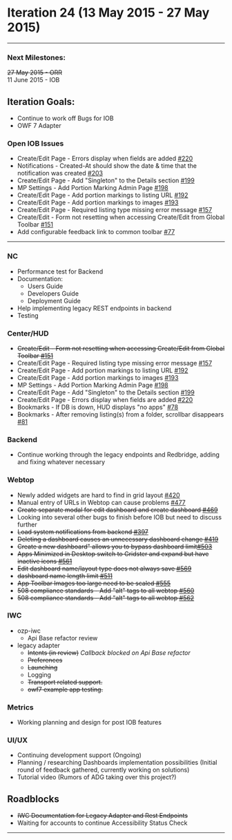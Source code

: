 # Iteration 24 (13 May 2015 - 27 May 2015)

*** 
### Next Milestones:
~~27 May 2015 - ORR~~
<br>11 June 2015 - IOB

## Iteration Goals:
* Continue to work off Bugs for IOB
* OWF 7 Adapter

### Open IOB Issues
* Create/Edit Page - Errors display when fields are added [#220](http://github.com/ozone-development/ozp-center/issues/220)
* Notifications - Created-At should show the date & time that the notification was created [#203](http://github.com/ozone-development/ozp-center/issues/203)
* Create/Edit Page - Add "Singleton" to the Details section [#199](http://github.com/ozone-development/ozp-center/issues/199)
* MP Settings - Add Portion Marking Admin Page [#198](http://github.com/ozone-development/ozp-center/issues/198)
* Create/Edit Page - Add portion markings to listing URL [#192](http://github.com/ozone-development/ozp-center/issues/192)
* Create/Edit Page - Add portion markings to images [#193](http://github.com/ozone-development/ozp-center/issues/193)
* Create/Edit Page - Required listing type missing error message [#157](http://github.com/ozone-development/ozp-center/issues/157)
* Create/Edit - Form not resetting when accessing Create/Edit from Global Toolbar [#151](http://github.com/ozone-development/ozp-center/issues/151)
* Add configurable feedback link to common toolbar [#77](http://github.com/ozone-development/ozp-center/issues/77)

***


### NC 
* Performance test for Backend
* Documentation:
  * Users Guide
  * Developers Guide
  * Deployment Guide
* Help implementing legacy REST endpoints in backend
* Testing

### Center/HUD
* ~~Create/Edit - Form not resetting when accessing Create/Edit from Global Toolbar [#151](http://github.com/ozone-development/ozp-center/issues/151)~~
* Create/Edit Page - Required listing type missing error message [#157](http://github.com/ozone-development/ozp-center/issues/157)
* Create/Edit Page - Add portion markings to listing URL [#192](http://github.com/ozone-development/ozp-center/issues/192)
* Create/Edit Page - Add portion markings to images [#193](http://github.com/ozone-development/ozp-center/issues/193)
* MP Settings - Add Portion Marking Admin Page [#198](http://github.com/ozone-development/ozp-center/issues/198)
* Create/Edit Page - Add "Singleton" to the Details section [#199](http://github.com/ozone-development/ozp-center/issues/199)
* Create/Edit Page - Errors display when fields are added [#220](http://github.com/ozone-development/ozp-center/issues/220)
* Bookmarks - If DB is down, HUD displays "no apps" [#78](http://github.com/ozone-development/ozp-hud/issues/78)
* Bookmarks - After removing listing(s) from a folder, scrollbar disappears [#81](http://github.com/ozone-development/ozp-hud/issues/81)


### Backend
* Continue working through the legacy endpoints and Redbridge, adding and fixing whatever necessary


### Webtop
* Newly added widgets are hard to find in grid layout [#420](http://github.com/ozone-development/ozp-webtop/issues/420)
* Manual entry of URLs in Webtop can cause problems [#477](http://github.com/ozone-development/ozp-webtop/issues/477)
* ~~Create separate modal for edit dashboard and create dashboard [#469](http://github.com/ozone-development/ozp-webtop/issues/469)~~
* Looking into several other bugs to finish before IOB but need to discuss further
* ~~Load system notifications from backend [#397](http://github.com/ozone-development/ozp-webtop/issues/397)~~
* ~~Deleting a dashboard causes an unnecessary dashboard change [#419](http://github.com/ozone-development/ozp-webtop/issues/419)~~
* ~~Create a new dashboard" allows you to bypass dashboard limit[#503](http://github.com/ozone-development/ozp-webtop/issues/503)~~
* ~~Apps Minimized in Desktop switch to Gridster and expand but have inactive icons [#561](http://github.com/ozone-development/ozp-webtop/issues/561)~~
* ~~Edit dashboard name/layout type does not always save [#569](http://github.com/ozone-development/ozp-webtop/issues/569)~~
* ~~dashboard name length limit [#511](http://github.com/ozone-development/ozp-webtop/issues/511)~~
* ~~App Toolbar Images too large need to be scaled [#555](http://github.com/ozone-development/ozp-webtop/issues/555)~~
* ~~508 compliance standards - Add "alt" tags to all webtop [#560](http://github.com/ozone-development/ozp-webtop/issues/560)~~
* ~~508 compliance standards - Add "alt" tags to all webtop [#562](http://github.com/ozone-development/ozp-webtop/issues/562)~~


### IWC
* ozp-iwc
  * Api Base refactor review
* legacy adapter
  * ~~Intents (in review)~~ _Callback blocked on Api Base refactor_
  * ~~Preferences~~
  * ~~Launching~~
  * Logging
  * ~~Transport related support.~~
  * ~~owf7 example app testing.~~

### Metrics
* Working planning and design for post IOB features

### UI/UX
* Continuing development support (Ongoing)
* Planning / researching Dashboards implementation possibilities (Initial round of feedback gathered, currently working on solutions)
* Tutorial video (Rumors of ADG taking over this project?)

## Roadblocks
* ~~IWC Documentation for Legacy Adapter and Rest Endpoints~~
* Waiting for accounts to continue Accessibility Status Check

***